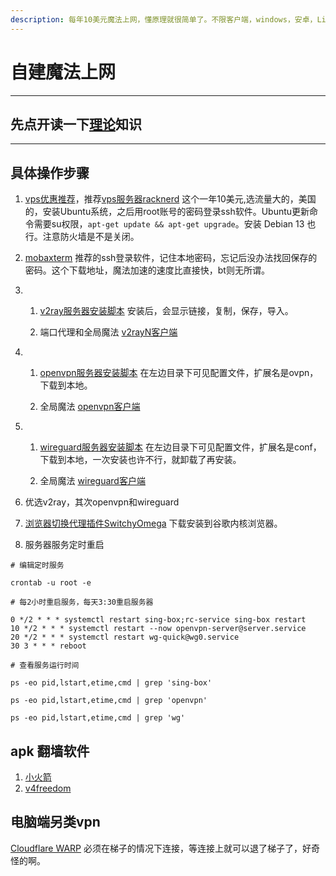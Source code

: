 ```yaml
---
description: 每年10美元魔法上网，懂原理就很简单了。不限客户端，windows，安卓，Linux都可以。
---
```


# 自建魔法上网
-------------------------------------

## 先点开读一下[理论](https://github.com/Alvin9999/new-pac/wiki)知识

-------------------------------------

## 具体操作步骤
1. [vps优惠推荐](https://www.vpsgo.com/racknerd-coupons.html)，推荐[vps服务器racknerd](https://www.racknerd.com/) 这个一年10美元,选流量大的，美国的，安装Ubuntu系统，之后用root账号的密码登录ssh软件。Ubuntu更新命令需要su权限，`apt-get update && apt-get upgrade`。安装 Debian 13 也行。注意防火墙是不是关闭。

2. [mobaxterm](https://filecr.com/windows/mobaxterm/) 推荐的ssh登录软件，记住本地密码，忘记后没办法找回保存的密码。这个下载地址，魔法加速的速度比直接快，bt则无所谓。

3. 1. [v2ray服务器安装脚本](https://github.com/yonggekkk/sing-box-yg) 安装后，会显示链接，复制，保存，导入。

   2. 端口代理和全局魔法 [v2rayN客户端](https://github.com/2dust/v2rayN)

4. 1. [openvpn服务器安装脚本](https://github.com/Nyr/openvpn-install) 在左边目录下可见配置文件，扩展名是ovpn，下载到本地。

   2. 全局魔法 [openvpn客户端](https://openvpn.net/client/)

5. 1. [wireguard服务器安装脚本](https://github.com/Nyr/wireguard-install) 在左边目录下可见配置文件，扩展名是conf，下载到本地，一次安装也许不行，就卸载了再安装。

   2. 全局魔法  [wireguard客户端](https://www.wireguard.com/install/)

6. 优选v2ray，其次openvpn和wireguard

7. [浏览器切换代理插件SwitchyOmega](https://github.com/FelisCatus/SwitchyOmega/releases/tag/v2.5.20) 下载安装到谷歌内核浏览器。

8. 服务器服务定时重启

```crontab
# 编辑定时服务

crontab -u root -e

# 每2小时重启服务，每天3:30重启服务器

0 */2 * * * systemctl restart sing-box;rc-service sing-box restart
10 */2 * * * systemctl restart --now openvpn-server@server.service
20 */2 * * * systemctl restart wg-quick@wg0.service
30 3 * * * reboot

# 查看服务运行时间

ps -eo pid,lstart,etime,cmd | grep 'sing-box'

ps -eo pid,lstart,etime,cmd | grep 'openvpn'

ps -eo pid,lstart,etime,cmd | grep 'wg'

```

## apk 翻墙软件
1.  [小火箭](https://rocketapp666.github.io/)
2.  [v4freedom](https://v4freedom.com/) 



##  电脑端另类vpn

[Cloudflare WARP](https://developers.cloudflare.com/warp-client/get-started/windows/) 必须在梯子的情况下连接，等连接上就可以退了梯子了，好奇怪的啊。
